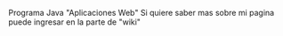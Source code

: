 Programa Java "Aplicaciones Web"
Si quiere saber mas sobre mi pagina puede ingresar en la parte de "wiki"

